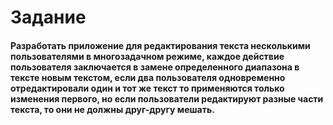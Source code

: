 # Задание

#### Разработать приложение для редактирования текста несколькими пользователями в многозадачном режиме, каждое действие пользователя заключается в замене определенного диапазона в тексте новым текстом, если два пользователя одновременно отредактировали один и тот же текст то применяются только изменения первого, но если пользователи редактируют разные части текста, то они не должны друг-другу мешать.
